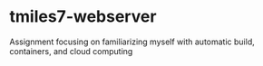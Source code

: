 # tmiles7-webserver
Assignment focusing on familiarizing myself with automatic build, containers, and cloud computing
